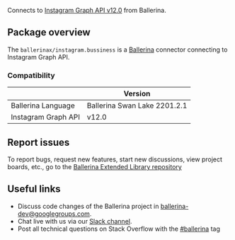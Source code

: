 Connects to [Instagram Graph API v12.0](https://developers.facebook.com/docs/instagram-basic-display-api) from Ballerina.

## Package overview
The `ballerinax/instagram.bussiness` is a [Ballerina](https://ballerina.io/) connector connecting to Instagram Graph API.

### Compatibility
|                       | Version                       |
|-----------------------|-------------------------------|
| Ballerina Language    | Ballerina Swan Lake 2201.2.1    | 
| Instagram Graph API   | v12.0                         |

## Report issues
To report bugs, request new features, start new discussions, view project boards, etc., go to the [Ballerina Extended Library repository](https://github.com/ballerina-platform/ballerina-extended-library)

## Useful links
- Discuss code changes of the Ballerina project in [ballerina-dev@googlegroups.com](mailto:ballerina-dev@googlegroups.com).
- Chat live with us via our [Slack channel](https://ballerina.io/community/slack/).
- Post all technical questions on Stack Overflow with the [#ballerina](https://stackoverflow.com/questions/tagged/ballerina) tag
